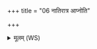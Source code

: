+++
title = "06 नातिरात्र आप्नोति"

+++
<details><summary>मूलम् (WS)</summary>

नातिरात्र आप्नोति नैनमाप्नोत्युक्थ्यः ।  
नाग्निष्टोम आप्नोत्यजं पञ्चौदनं सवम् ॥७॥
</details>